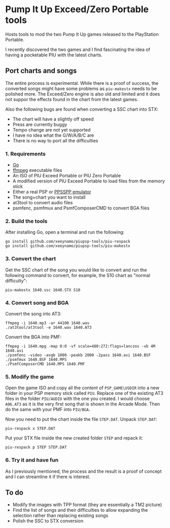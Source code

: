 # Pump It Up Exceed/Zero Portable tools

Hosts tools to mod the two Pump It Up games released to the PlayStation Portable.

I recently discovered the two games and I find fascinating the idea of having a pocketable PIU with the latest charts.

## Port charts and songs

The entire process is experimental. While there is a proof of success, the converted songs might have some problems as `piu-makestx` needs to be polished more. The Exceed/Zero engine is also old and limited and it does not suppor the effects found in the chart from the latest games.

Also the following bugs are found when converting a SSC chart into STX:

* The chart will have a slightly off speed
* Press are currently buggy
* Tempo change are not yet supported
* I have no idea what the G/W/A/B/C are
* There is no way to port all the difficulties

### 1. Requirements

* [Go](https://go.dev/dl/)
* [ffmpeg](https://ffmpeg.org/download.html) executable files
* An ISO of PIU Exceed Portable or PIU Zero Portable
* A modified version of PIU Exceed Portable to load files from the memory stick
* Either a real PSP or [PPSSPP emulator](https://ppsspp.org/downloads.html)
* The song+chart you want to install
* at3tool to convert audio files
* psmfenc,  psmfmux and PsmfComposerCMD to convert BGA files

### 2. Build the tools

After installing Go, open a terminal and run the following:

```shell
go install github.com/xeeynamo/piupsp-tools/piu-respack
go install github.com/xeeynamo/piupsp-tools/piu-makestx
```

### 3. Convert the chart

Get the SSC chart of the song you would like to convert and run the following command to convert, for example, the S10 chart as "normal difficulty":

```shell
piu-makestx 1640.ssc 1640.STX S10
```

### 4. Convert song and BGA

Convert the song into AT3:

```script
ffmpeg -i 1640.mp3 -ar 44100 1640.wav
./at3tool/at3tool -e 1640.wav 1640.AT3
```

Convert the BGA into PMF:

```script
ffmpeg -i 1640.mpg -map 0:0 -vf scale=480:272:flags=lanczos -vb 4M 1640.avi
./psmfenc -video -avgb 1000 -peakb 2000 -2pass 1640.avi 1640.BSF
./psmfmux 1640.BSF 1640.MPS
./PsmfComposerCMD 1640.MPS 1640.PMF
```

### 5. Modify the game

Open the game ISO and copy all the content of `PSP_GAME\USDIR` into a new folder in your PSP memory stick called `PIU`. Replace one of the existing AT3 files in the folder `PIU/AUDIO` with the one you created. I would choose `A06.AT3` as it is the very first song that is shown in the Arcade Mode. Then do the same with your PMF into `PIU/BGA`.

Now you need to put the chart inside the file `STEP.DAT`. Unpack `STEP.DAT`:

```script
piu-respack x STEP.DAT
```

Put your STX file inside the new created folder `STEP` and repack it:

```script
piu-respack p STEP STEP.DAT
```

### 6. Try it and have fun

As I previously mentioned, the process and the result is a proof of concept and I can streamline it if there is interest.

## To do

* Modify the images with TPP format  (they are essentially a TM2 picture)
* Find the list of songs and their difficulties to allow expanding the selection rather than replacing existing songs
* Polish the SSC to STX conversion

